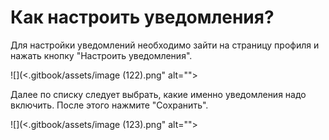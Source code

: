 # Как настроить уведомления?

Для настройки уведомлений необходимо зайти на страницу профиля и нажать кнопку "Настроить уведомления".

![](<.gitbook/assets/image (122).png" alt=""><figcaption></figcaption></figure>

Далее по списку следует выбрать, какие именно уведомления надо включить. После этого нажмите "Сохранить".

![](<.gitbook/assets/image (123).png" alt=""><figcaption></figcaption></figure>
